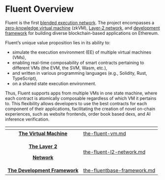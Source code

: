 # Fluent Overview

Fluent is the first [blended execution network](https://app.gitbook.com/o/si7slqjslxF3aat1ikyi/s/FC1DMiUuayu0DbwfgkH0/\~/changes/142/introduction/the-fluent-vm). The project encompasses a [zero-knowledge virtual machine](https://app.gitbook.com/o/si7slqjslxF3aat1ikyi/s/FC1DMiUuayu0DbwfgkH0/\~/changes/142/introduction/the-fluent-vm) (zkVM), [Layer-2 network](https://app.gitbook.com/o/si7slqjslxF3aat1ikyi/s/FC1DMiUuayu0DbwfgkH0/\~/changes/142/introduction/the-fluent-l2-network), and [development framework](https://app.gitbook.com/o/si7slqjslxF3aat1ikyi/s/FC1DMiUuayu0DbwfgkH0/\~/changes/142/introduction/the-fluentbase-framework) for building diverse blockchain-based applications on Ethereum.&#x20;

Fluent’s unique value proposition lies in its ability to:

* simulate the execution environment (EE) of multiple virtual machines (VMs),&#x20;
* enabling real-time composability of smart contracts pertaining to different VMs (the EVM, the SVM, Wasm, etc.),
* and written in various programming languages (e.g., Solidity, Rust, TypeScript),&#x20;
* on a shared state execution environment.

Thus, Fluent supports apps from multiple VMs in one state machine, where each contract is atomically composable regardless of which VM it pertains to. This flexibility allows developers to use the best contracts for each component of their applications, facilitating the creation of novel on-chain experiences, such as website frontends, order book based dexs, and AI inference verification.&#x20;

<table data-column-title-hidden data-view="cards"><thead><tr><th align="center"></th><th data-hidden data-card-target data-type="content-ref"></th></tr></thead><tbody><tr><td align="center"><a href="introduction/the-fluent-vm.md"><strong>The Virtual Machine</strong></a></td><td><a href="introduction/the-fluent-vm.md">the-fluent-vm.md</a></td></tr><tr><td align="center"><p><a href="introduction/the-fluent-l2-network.md"><strong>The Layer 2</strong> </a></p><p><a href="introduction/the-fluent-l2-network.md"><strong>Network</strong></a></p></td><td><a href="introduction/the-fluent-l2-network.md">the-fluent-l2-network.md</a></td></tr><tr><td align="center"><a href="introduction/the-fluentbase-framework.md"><strong>The Development Framework</strong></a></td><td><a href="introduction/the-fluentbase-framework.md">the-fluentbase-framework.md</a></td></tr></tbody></table>
